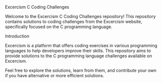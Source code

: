 Excercism C Coding Challenges

Welcome to the Excercism C Coding Challenges repository! This repository contains solutions to coding challenges from the Excercism website, specifically focused on the C programming language.

Introduction

Excercism is a platform that offers coding exercises in various programming languages to help developers improve their skills. This repository aims to provide solutions to the C programming language challenges available on Excercism.

Feel free to explore the solutions, learn from them, and contribute your own if you have alternative or more efficient solutions.
